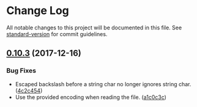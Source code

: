 # Change Log

All notable changes to this project will be documented in this file. See [standard-version](https://github.com/conventional-changelog/standard-version) for commit guidelines.

<a name="0.10.3"></a>
## [0.10.3](https://github.com/dsherret/ts-nameof/compare/0.10.1...0.10.3) (2017-12-16)


### Bug Fixes

* Escaped backslash before a string char no longer ignores string char. ([4c2c454](https://github.com/dsherret/ts-nameof/commit/4c2c454))
* Use the provided encoding when reading the file. ([a1c0c3c](https://github.com/dsherret/ts-nameof/commit/a1c0c3c))
